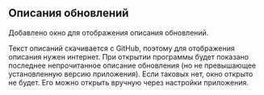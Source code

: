 ## Описания обновлений

Добавлено окно для отображения описания обновлений.

Текст описаний скачивается с GitHub, поэтому для отображения описания нужен интернет.
При открытии программы будет показано последнее непрочитанное описание обновления 
(но не превышающее установленную версию приложения).
Если таковых нет, окно открыто не будет. Его можно открыть вручную через настройки приложения.
